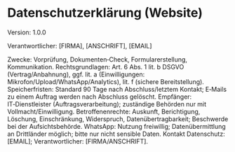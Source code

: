 # Datenschutzerklärung (Website)

Version: 1.0.0

Verantwortlicher: [FIRMA], [ANSCHRIFT], [EMAIL]

Zwecke: Vorprüfung, Dokumenten‑Check, Formularerstellung, Kommunikation.
Rechtsgrundlagen: Art. 6 Abs. 1 lit. b DSGVO (Vertrag/Anbahnung), ggf. lit. a (Einwilligungen: Mikrofon/Upload/WhatsApp/Analytics), lit. f (sichere Bereitstellung).
Speicherfristen: Standard 90 Tage nach Abschluss/letztem Kontakt; E‑Mails zu einem Auftrag werden nach Abschluss gelöscht.
Empfänger: IT‑Dienstleister (Auftragsverarbeitung); zuständige Behörden nur mit Vollmacht/Einwilligung.
Betroffenenrechte: Auskunft, Berichtigung, Löschung, Einschränkung, Widerspruch, Datenübertragbarkeit; Beschwerde bei der Aufsichtsbehörde.
WhatsApp: Nutzung freiwillig; Datenübermittlung an Drittländer möglich; bitte nur nicht sensible Daten.
Kontakt Datenschutz: [EMAIL]; Verantwortlicher: [FIRMA/ANSCHRIFT].